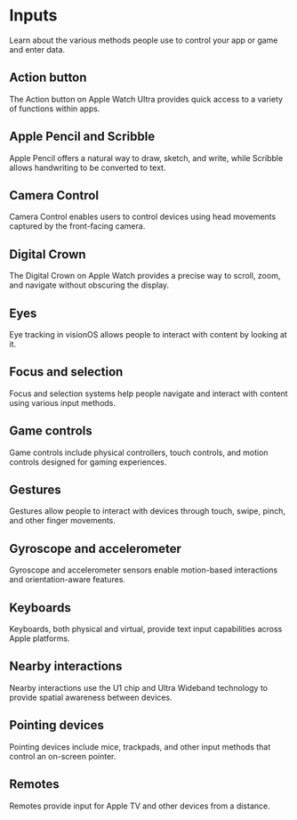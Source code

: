 # Inputs

Learn about the various methods people use to control your app or game and enter data.

## Action button

The Action button on Apple Watch Ultra provides quick access to a variety of functions within apps.

## Apple Pencil and Scribble

Apple Pencil offers a natural way to draw, sketch, and write, while Scribble allows handwriting to be converted to text.

## Camera Control

Camera Control enables users to control devices using head movements captured by the front-facing camera.

## Digital Crown

The Digital Crown on Apple Watch provides a precise way to scroll, zoom, and navigate without obscuring the display.

## Eyes

Eye tracking in visionOS allows people to interact with content by looking at it.

## Focus and selection

Focus and selection systems help people navigate and interact with content using various input methods.

## Game controls

Game controls include physical controllers, touch controls, and motion controls designed for gaming experiences.

## Gestures

Gestures allow people to interact with devices through touch, swipe, pinch, and other finger movements.

## Gyroscope and accelerometer

Gyroscope and accelerometer sensors enable motion-based interactions and orientation-aware features.

## Keyboards

Keyboards, both physical and virtual, provide text input capabilities across Apple platforms.

## Nearby interactions

Nearby interactions use the U1 chip and Ultra Wideband technology to provide spatial awareness between devices.

## Pointing devices

Pointing devices include mice, trackpads, and other input methods that control an on-screen pointer.

## Remotes

Remotes provide input for Apple TV and other devices from a distance.
